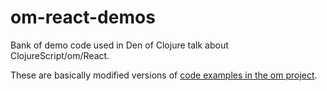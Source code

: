 om-react-demos
==============

Bank of demo code used in Den of Clojure talk about ClojureScript/om/React.

These are basically modified versions of [code examples in the om project](https://github.com/swannodette/om/tree/master/examples).

